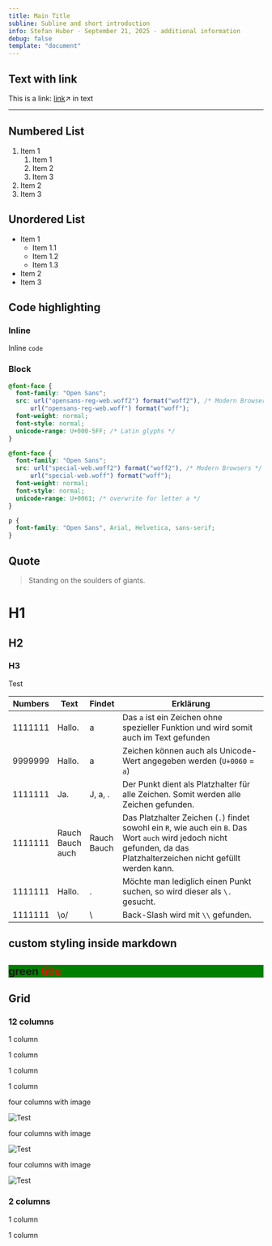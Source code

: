 ```yaml
---
title: Main Title
subline: Subline and short introduction
info: Stefan Huber · September 21, 2025 · additional information
debug: false
template: "document"
---
```


## Text with link

This is a link: [link](https://github.com/keeweb/keeweb/wiki/Plugins)↗ in text

---

## Numbered List

1. Item 1
   1. Item 1
   2. Item 2
   3. Item 3
2. Item 2
3. Item 3

## Unordered List

- Item 1
  - Item 1.1
  - Item 1.2
  - Item 1.3
- Item 2
- Item 3

## Code highlighting

### Inline

Inline `code`

### Block

```css
@font-face {
  font-family: "Open Sans";
  src: url("opensans-reg-web.woff2") format("woff2"), /* Modern Browsers */
      url("opensans-reg-web.woff") format("woff");
  font-weight: normal;
  font-style: normal;
  unicode-range: U+000-5FF; /* Latin glyphs */
}

@font-face {
  font-family: "Open Sans";
  src: url("special-web.woff2") format("woff2"), /* Modern Browsers */
      url("special-web.woff") format("woff");
  font-weight: normal;
  font-style: normal;
  unicode-range: U+0061; /* overwrite for letter a */
}

p {
  font-family: "Open Sans", Arial, Helvetica, sans-serif;
}
```

## Quote

> Standing on the soulders of giants.

# H1

## H2

### H3

Test

| Numbers | Text                     | Findet          | Erklärung                                                                                                                                                               |
| ------- | ------------------------ | --------------- | ----------------------------------------------------------------------------------------------------------------------------------------------------------------------- |
| 1111111 | Hallo.                   | a               | Das `a` ist ein Zeichen ohne spezieller Funktion und wird somit auch im Text gefunden                                                                                   |
| 9999999 | Hallo.                   | a               | Zeichen können auch als Unicode-Wert angegeben werden (`U+0060` = `a`)                                                                                                  |
| 1111111 | Ja.                      | J, a, .         | Der Punkt dient als Platzhalter für alle Zeichen. Somit werden alle Zeichen gefunden.                                                                                   |
| 1111111 | Rauch<br/>Bauch<br/>auch | Rauch<br/>Bauch | Das Platzhalter Zeichen (`.`) findet sowohl ein `R`, wie auch ein `B`. Das Wort `auch` wird jedoch nicht gefunden, da das Platzhalterzeichen nicht gefüllt werden kann. |
| 1111111 | Hallo.                   | .               | Möchte man lediglich einen Punkt suchen, so wird dieser als `\.` gesucht.                                                                                               |
| 1111111 | \o/                      | \               | Back-Slash wird mit `\\` gefunden.                                                                                                                                      |

## custom styling inside markdown

<style>
.test {
  background-color: green;
}
.test span {
  color: red;
}
</style>

<div class="test">

## green <span>title</span>

</div>

## Grid

### 12 columns

<grid columns="12">

<item>

1 column

</item>

<item>

1 column

</item>

<item>

1 column

</item>

<item>

1 column

</item>

<item span="4">

four columns with image

![Test](https://i.picsum.photos/id/1061/1600/800.jpg?hmac=MgVXam7p1UDLMq6oZ6kEaIwNoX6FtBEhmDpUJP_RNRU)

</item>

<item span="4">

four columns with image

![Test](https://i.picsum.photos/id/1061/1600/800.jpg?hmac=MgVXam7p1UDLMq6oZ6kEaIwNoX6FtBEhmDpUJP_RNRU)

</item>

<item span="4">

four columns with image

![Test](https://i.picsum.photos/id/1061/1600/800.jpg?hmac=MgVXam7p1UDLMq6oZ6kEaIwNoX6FtBEhmDpUJP_RNRU)

</item>

</grid>

### 2 columns

<grid columns="2">
<item>

1 column

</item>
<item>

1 column

</item>
</grid>
